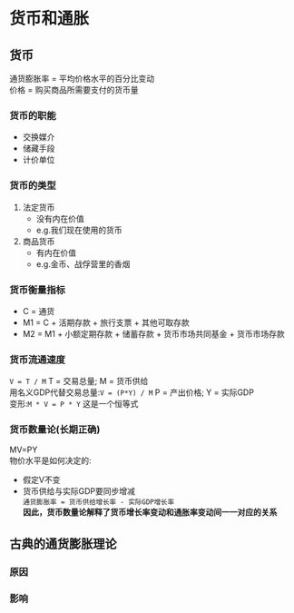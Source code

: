 # 货币和通胀
## 货币
通货膨胀率 = 平均价格水平的百分比变动<br/>
价格 = 购买商品所需要支付的货币量
### 货币的职能
- 交换媒介
- 储藏手段
- 计价单位
### 货币的类型
1. 法定货币
    - 没有内在价值
    - e.g.我们现在使用的货币
2. 商品货币
    - 有内在价值
    - e.g.金币、战俘营里的香烟
### 货币衡量指标
- C = 通货
- M1 = C + 活期存款 + 旅行支票 + 其他可取存款
- M2 = M1 + 小额定期存款 + 储蓄存款 + 货币市场共同基金 + 货币市场存款
### 货币流通速度
`V = T / M` T = 交易总量; M = 货币供给<br/>
用名义GDP代替交易总量:`V = (P*Y) / M` P = 产出价格; Y = 实际GDP<br/>
变形:`M * V = P * Y` 这是一个恒等式
### 货币数量论(长期正确)
MV=PY<br/>
物价水平是如何决定的:
- 假定V不变
- 货币供给与实际GDP要同步增减<br/>
`通货膨胀率 = 货币供给增长率 - 实际GDP增长率`<br/>
**因此，货币数量论解释了货币增长率变动和通胀率变动间一一对应的关系**<br/>

## 古典的通货膨胀理论

### 原因
### 影响